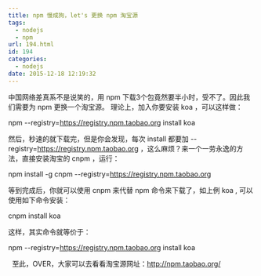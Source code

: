 ```yaml
---
title: npm 慢成狗，let's 更换 npm 淘宝源
tags:
  - nodejs
  - npm
url: 194.html
id: 194
categories:
  - nodejs
date: 2015-12-18 12:19:32
---
```


中国网络差真系不是说笑的，用 npm 下载3个包竟然要半小时，受不了。因此我们需要为 npm 更换一个淘宝源。 理论上，加入你要安装 koa ，可以这样做：

npm --registry=https://registry.npm.taobao.org install koa

然后，秒速的就下载完，但是你会发现，每次 install 都要加 --registry=https://registry.npm.taobao.org ，这么麻烦？来一个一劳永逸的方法，直接安装淘宝的 cnpm ，运行：

npm install -g cnpm --registry=https://registry.npm.taobao.org

等到完成后，你就可以使用 cnpm 来代替 npm 命令来下载了，如上例 koa , 可以使用如下命令安装：

cnpm install koa

这样，其实命令就等价于：

npm --registry=https://registry.npm.taobao.org install koa

  至此，OVER，大家可以去看看淘宝源网址：http://npm.taobao.org/